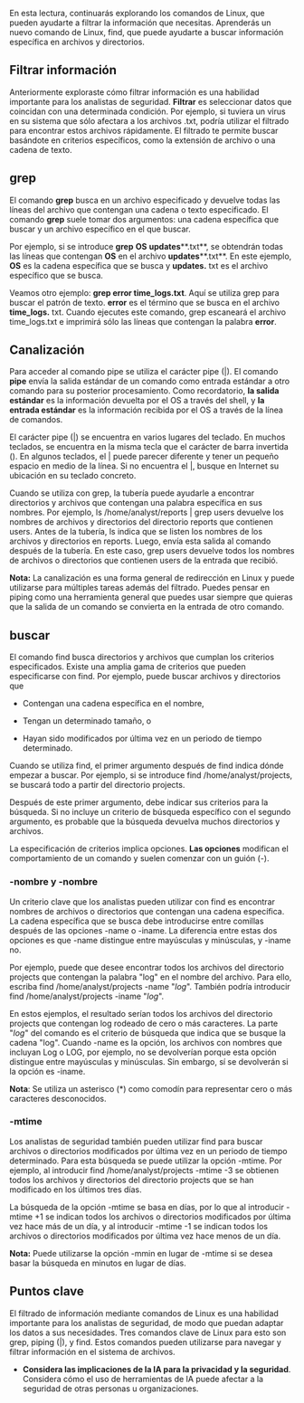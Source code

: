 
En esta lectura, continuarás explorando los comandos de Linux, que pueden ayudarte a filtrar la información que necesitas. Aprenderás un nuevo comando de Linux, find, que puede ayudarte a buscar información específica en archivos y directorios.

## Filtrar información

Anteriormente exploraste cómo filtrar información es una habilidad importante para los analistas de seguridad. **Filtrar** es seleccionar datos que coincidan con una determinada condición. Por ejemplo, si tuviera un virus en su sistema que sólo afectara a los archivos .txt, podría utilizar el filtrado para encontrar estos archivos rápidamente. El filtrado te permite buscar basándote en criterios específicos, como la extensión de archivo o una cadena de texto.

## grep

El comando **grep** busca en un archivo especificado y devuelve todas las líneas del archivo que contengan una cadena o texto especificado. El comando **grep** suele tomar dos argumentos: una cadena específica que buscar y un archivo específico en el que buscar.

Por ejemplo, si se introduce **grep** **OS** **updates****.txt**, se obtendrán todas las líneas que contengan **OS** en el archivo **updates****.txt**. En este ejemplo, **OS** es la cadena específica que se busca y **updates.** txt es el archivo específico que se busca.

Veamos otro ejemplo: **grep error time_logs.txt**. Aquí se utiliza grep para buscar el patrón de texto. **error** es el término que se busca en el archivo **time_logs.** txt. Cuando ejecutes este comando, grep escaneará el archivo time_logs.txt e imprimirá sólo las líneas que contengan la palabra **error**.

## Canalización

Para acceder al comando pipe se utiliza el carácter pipe (|). El comando **pipe** envía la salida estándar de un comando como entrada estándar a otro comando para su posterior procesamiento. Como recordatorio, **la salida estándar** es la información devuelta por el OS a través del shell, y **la entrada estándar** es la información recibida por el OS a través de la línea de comandos.

El carácter pipe (|) se encuentra en varios lugares del teclado. En muchos teclados, se encuentra en la misma tecla que el carácter de barra invertida (\). En algunos teclados, el | puede parecer diferente y tener un pequeño espacio en medio de la línea. Si no encuentra el |, busque en Internet su ubicación en su teclado concreto.

Cuando se utiliza con grep, la tubería puede ayudarle a encontrar directorios y archivos que contengan una palabra específica en sus nombres. Por ejemplo, ls /home/analyst/reports | grep users devuelve los nombres de archivos y directorios del directorio reports que contienen users. Antes de la tubería, ls indica que se listen los nombres de los archivos y directorios en reports. Luego, envía esta salida al comando después de la tubería. En este caso, grep users devuelve todos los nombres de archivos o directorios que contienen users de la entrada que recibió.

**Nota:** La canalización es una forma general de redirección en Linux y puede utilizarse para múltiples tareas además del filtrado. Puedes pensar en piping como una herramienta general que puedes usar siempre que quieras que la salida de un comando se convierta en la entrada de otro comando.

## buscar

El comando find busca directorios y archivos que cumplan los criterios especificados. Existe una amplia gama de criterios que pueden especificarse con find. Por ejemplo, puede buscar archivos y directorios que

- Contengan una cadena específica en el nombre,
    
- Tengan un determinado tamaño, o
    
- Hayan sido modificados por última vez en un periodo de tiempo determinado.
    

Cuando se utiliza find, el primer argumento después de find indica dónde empezar a buscar. Por ejemplo, si se introduce find /home/analyst/projects, se buscará todo a partir del directorio projects.

Después de este primer argumento, debe indicar sus criterios para la búsqueda. Si no incluye un criterio de búsqueda específico con el segundo argumento, es probable que la búsqueda devuelva muchos directorios y archivos.

La especificación de criterios implica opciones. **Las opciones** modifican el comportamiento de un comando y suelen comenzar con un guión (-).

### **-nombre y -nombre**

Un criterio clave que los analistas pueden utilizar con find es encontrar nombres de archivos o directorios que contengan una cadena específica. La cadena específica que se busca debe introducirse entre comillas después de las opciones -name o -iname. La diferencia entre estas dos opciones es que -name distingue entre mayúsculas y minúsculas, y -iname no.

Por ejemplo, puede que desee encontrar todos los archivos del directorio projects que contengan la palabra "log" en el nombre del archivo. Para ello, escriba find /home/analyst/projects -name "*log*". También podría introducir find /home/analyst/projects -iname "*log*".

En estos ejemplos, el resultado serían todos los archivos del directorio projects que contengan log rodeado de cero o más caracteres. La parte "*log*" del comando es el criterio de búsqueda que indica que se busque la cadena "log". Cuando -name es la opción, los archivos con nombres que incluyan Log o LOG, por ejemplo, no se devolverían porque esta opción distingue entre mayúsculas y minúsculas. Sin embargo, sí se devolverán si la opción es -iname.

**Nota**: Se utiliza un asterisco (*) como comodín para representar cero o más caracteres desconocidos.

### **-mtime**

Los analistas de seguridad también pueden utilizar find para buscar archivos o directorios modificados por última vez en un periodo de tiempo determinado. Para esta búsqueda se puede utilizar la opción -mtime. Por ejemplo, al introducir find /home/analyst/projects -mtime -3 se obtienen todos los archivos y directorios del directorio projects que se han modificado en los últimos tres días.

La búsqueda de la opción -mtime se basa en días, por lo que al introducir -mtime +1 se indican todos los archivos o directorios modificados por última vez hace más de un día, y al introducir -mtime -1 se indican todos los archivos o directorios modificados por última vez hace menos de un día.

**Nota:** Puede utilizarse la opción -mmin en lugar de -mtime si se desea basar la búsqueda en minutos en lugar de días.

## Puntos clave

El filtrado de información mediante comandos de Linux es una habilidad importante para los analistas de seguridad, de modo que puedan adaptar los datos a sus necesidades. Tres comandos clave de Linux para esto son grep, piping (|), y find. Estos comandos pueden utilizarse para navegar y filtrar información en el sistema de archivos.

- **Considera las implicaciones de la IA para la privacidad y la seguridad**. Considera cómo el uso de herramientas de IA puede afectar a la seguridad de otras personas u organizaciones.